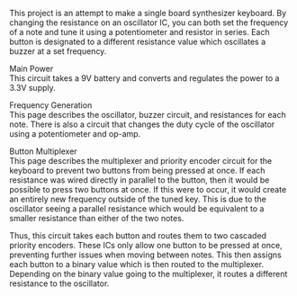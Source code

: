 This project is an attempt to make a single board synthesizer keyboard.
By changing the resistance on an oscillator IC, you can both set the frequency of a note and tune it using a potentiometer and resistor in series.
Each button is designated to a different resistance value which oscillates a buzzer at a set frequency.

Main Power  
  This circuit takes a 9V battery and converts and regulates the power to a 3.3V supply.

Frequency Generation  
  This page describes the oscillator, buzzer circuit, and resistances for each note. 
  There is also a circuit that changes the duty cycle of the oscillator using a potentiometer and op-amp.  

Button Multiplexer  
  This page describes the multiplexer and priority encoder circuit for the keyboard to prevent two buttons from being pressed at once.
  If each resistance was wired directly in parallel to the button, then it would be possible to press two buttons at once.
  If this were to occur, it would create an entirely new frequency outside of the tuned key. 
  This is due to the oscillator seeing a parallel resistance which would be equivalent to a smaller resistance than either of the two notes.  

  Thus, this circuit takes each button and routes them to two cascaded priority encoders.
  These ICs only allow one button to be pressed at once, preventing further issues when moving between notes.
  This then assigns each button to a binary value which is then routed to the multiplexer.
  Depending on the binary value going to the multiplexer, it routes a different resistance to the oscillator.
